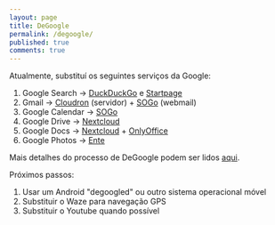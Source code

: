 ```yaml
---
layout: page
title: DeGoogle
permalink: /degoogle/
published: true
comments: true
---
```


Atualmente, substituí os seguintes serviços da Google:

1. Google Search -> [DuckDuckGo](https://duckduckgo.com/) e [Startpage](https://www.startpage.com/)
1. Gmail -> [Cloudron](https://www.cloudron.io/) (servidor) + [SOGo](https://www.sogo.nu/) (webmail)
1. Google Calendar -> [SOGo](https://www.sogo.nu/)
1. Google Drive -> [Nextcloud](https://nextcloud.com/)
1. Google Docs -> [Nextcloud](https://nextcloud.com/) + [OnlyOffice](https://www.onlyoffice.com/pt/office-for-nextcloud.aspx)
1. Google Photos -> [Ente](https://ente.io/)


Mais detalhes do processo de DeGoogle podem ser lidos [aqui](minha-jornada-de-degoogle-at-aqui).

Próximos passos:
1. Usar um Android "degoogled" ou outro sistema operacional móvel
1. Substituir o Waze para navegação GPS
1. Substituir o Youtube quando possível
